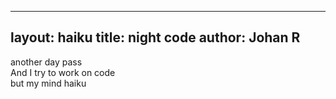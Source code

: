 
---
layout: haiku
title: night code
author: Johan R
---

another day pass<br>
And I try to work on code<br>
but my mind haiku<br>
